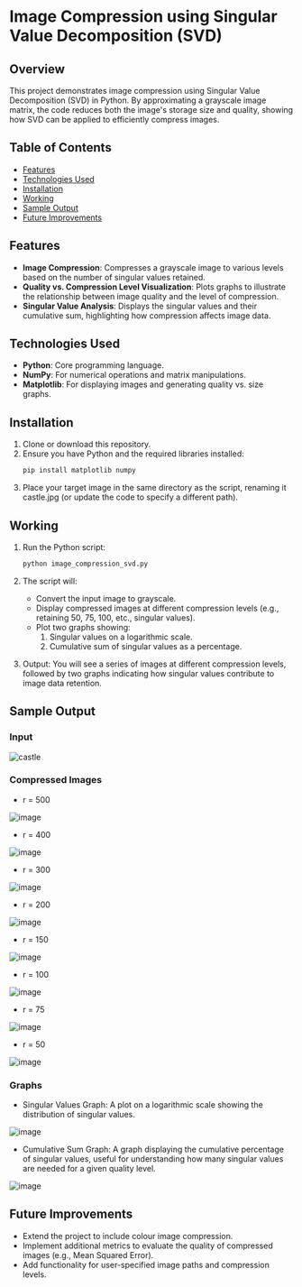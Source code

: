 # Image Compression using Singular Value Decomposition (SVD)

## Overview
This project demonstrates image compression using Singular Value Decomposition (SVD) in Python. By approximating a grayscale image matrix, the code reduces both the image's storage size and quality, showing how SVD can be applied to efficiently compress images.

## Table of Contents
- [Features](#features)
- [Technologies Used](#technologies-used)
- [Installation](#installation)
- [Working](#working)
- [Sample Output](#sample-output)
- [Future Improvements](#future-improvements)

## Features
- **Image Compression**: Compresses a grayscale image to various levels based on the number of singular values retained.
- **Quality vs. Compression Level Visualization**: Plots graphs to illustrate the relationship between image quality and the level of compression.
- **Singular Value Analysis**: Displays the singular values and their cumulative sum, highlighting how compression affects image data.

## Technologies Used
- **Python**: Core programming language.
- **NumPy**: For numerical operations and matrix manipulations.
- **Matplotlib**: For displaying images and generating quality vs. size graphs.

## Installation
1. Clone or download this repository.
2. Ensure you have Python and the required libraries installed:
   ```bash
   pip install matplotlib numpy
3. Place your target image in the same directory as the script, renaming it castle.jpg (or update the code to specify a different path).

## Working
1. Run the Python script:
   ```bash
   python image_compression_svd.py

2. The script will:
   - Convert the input image to grayscale.
   - Display compressed images at different compression levels (e.g., retaining 50, 75, 100, etc., singular values).
   - Plot two graphs showing:
       1. Singular values on a logarithmic scale.
       2. Cumulative sum of singular values as a percentage.

3. Output: You will see a series of images at different compression levels, followed by two graphs indicating how singular values contribute to image data retention.

## Sample Output
### Input
![castle](https://github.com/user-attachments/assets/8e4b0b88-8969-415e-8c5f-6d389aad0d54)

### Compressed Images
- r = 500
  
![image](https://github.com/user-attachments/assets/a16307c6-3fe2-4c50-9fdd-08a34861f9c6)

- r = 400
  
![image](https://github.com/user-attachments/assets/183b4ea7-23e0-41b6-9d52-74410a885ef7)


- r = 300
  
![image](https://github.com/user-attachments/assets/1d007509-addc-4202-92dc-f2ffe9827998)


- r = 200
  
![image](https://github.com/user-attachments/assets/d38fc008-9d74-4b4c-a13e-b4ae256c175b)


- r = 150
  
![image](https://github.com/user-attachments/assets/4bc490a5-0d49-4961-a014-ea7f4d1c77ee)


- r = 100
  
![image](https://github.com/user-attachments/assets/ed00eccc-4800-47ca-9004-bd2c68ef6484)


- r = 75
  
![image](https://github.com/user-attachments/assets/b6dfcfb1-0da8-4987-84fe-e42afae3c368)


- r = 50
  
![image](https://github.com/user-attachments/assets/4854951c-15c5-405f-99dc-5d2a26651c13)



### Graphs
- Singular Values Graph: A plot on a logarithmic scale showing the distribution of singular values.

![image](https://github.com/user-attachments/assets/9844a16f-9cab-4a29-8863-0b0a7e3cf681)

  
- Cumulative Sum Graph: A graph displaying the cumulative percentage of singular values, useful for understanding how many singular values are needed for a given quality level.

![image](https://github.com/user-attachments/assets/b20af5fe-8e83-4516-89f3-2caefc562d60)


## Future Improvements
- Extend the project to include colour image compression.
- Implement additional metrics to evaluate the quality of compressed images (e.g., Mean Squared Error).
- Add functionality for user-specified image paths and compression levels.


